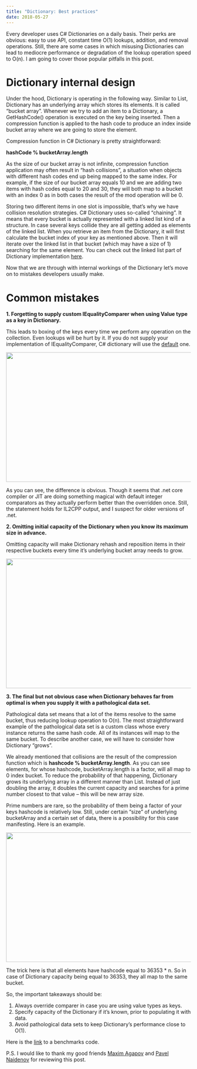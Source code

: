```yaml
---
title: "Dictionary: Best practices"
date: 2018-05-27
---
```


Every developer uses C# Dictionaries on a daily basis. Their perks are obvious: easy to use API, constant time O(1) lookups, addition, and removal operations. Still, there are some cases in which misusing Dictionaries can lead to mediocre performance or degradation of the lookup operation speed to O(n). I am going to cover those popular pitfalls in this post.

<h1>Dictionary internal design</h1>
Under the hood, Dictionary is operating in the following way. Similar to List<T>, Dictionary has an underlying array which stores its elements. It is called “bucket array”. Whenever we try to add an item to a Dictionary, a GetHashCode() operation is executed on the key being inserted. Then a compression function is applied to the hash code to produce an index inside bucket array where we are going to store the element.

Compression function in C# Dictionary is pretty straightforward:

<b>hashCode % bucketArray.length</b>

As the size of our bucket array is not infinite, compression function application may often result in “hash collisions”, a situation when objects with different hash codes end up being mapped to the same index. For example, if the size of our bucket array equals 10 and we are adding two items with hash codes equal to 20 and 30, they will both map to a bucket with an index 0 as in both cases the result of the mod operation will be 0.

Storing two different items in one slot is impossible, that’s why we have collision resolution strategies. C# Dictionary uses so-called “chaining”. It means that every bucket is actually represented with a linked list kind of a structure. In case several keys collide they are all getting added as elements of the linked list. When you retrieve an item from the Dictionary, it will first calculate the bucket index of your key as mentioned above. Then it will iterate over the linked list in that bucket (which may have a size of 1)  searching for the same element. You can check out the linked list part of Dictionary implementation <a href="https://referencesource.microsoft.com/#mscorlib/system/collections/generic/dictionary.cs,61">here</a>.

Now that we are through with internal workings of the Dictionary let’s move on to mistakes developers usually make.

<h1>Common mistakes</h1>
<b>1. Forgetting to supply custom IEqualityComparer when using Value type as a key in Dictionary.</b>

This leads to boxing of the keys every time we perform any operation on the collection. Even lookups will be hurt by it. If you do not supply your implementation of IEqualityComparer<T>, C# dictionary will use the <a href="https://referencesource.microsoft.com/#mscorlib/system/collections/generic/dictionary.cs,94">default</a> one.

<img class="alignnone size-medium wp-image-60" src="https://forwolk.github.io/docs/assets/images/DictionaryComparers2.png" alt="" width="569" height="353" sizes="(max-width: 569px) 100vw, 569px"/>

As you can see, the difference is obvious. Though it seems that .net core compiler or JIT are doing something magical with default integer comparators as they actually perform better than the overridden once. Still, the statement holds for IL2CPP output, and I suspect for older versions of .net.

<b>2. Omitting initial capacity of the Dictionary when you know its maximum size in advance.</b>

Omitting capacity will make Dictionary rehash and reposition items in their respective buckets every time it’s underlying bucket array needs to grow.

<img class="alignnone size-medium wp-image-62" src="https://forwolk.github.io/docs/assets/images/DictionaryCapacity2.png" alt="" width="569" height="353" sizes="(max-width: 569px) 100vw, 569px"/>

<b>3. The final but not obvious case when Dictionary behaves far from optimal is when you supply it with a pathological data set.</b>

Pathological data set means that a lot of the items resolve to the same bucket, thus reducing lookup operation to O(n). The most straightforward example of the pathological data set is a custom class whose every instance returns the same hash code. All of its instances will map to the same bucket. To describe another case, we will have to consider how Dictionary “grows”.

We already mentioned that collisions are the result of the compression function which is <b>hashcode % bucketArray.length</b>. As you can see elements, for whose hashcode, bucketArray.length is a factor, will all map to 0 index bucket. To reduce the probability of that happening, Dictionary grows its underlying array in a different manner than List<T>. Instead of just doubling the array, it doubles the current capacity and searches for a prime number closest to that value – this will be new array size.

Prime numbers are rare, so the probability of them being a factor of your keys hashcode is relatively low. Still, under certain “size” of underlying bucketArray and a certain set of data, there is a possibility for this case manifesting. Here is an example.

<img class="alignnone size-medium wp-image-46" src="https://forwolk.github.io/docs/assets/images/DictionaryDataset.png" alt="" width="569" height="353" sizes="(max-width: 569px) 100vw, 569px"/>

The trick here is that all elements have hashcode equal to 36353 * n. So in case of Dictionary capacity being equal to 36353, they all map to the same bucket.

So, the important takeaways should be:
1. Always override comparer in case you are using value types as keys.
2. Specify capacity of the Dictionary if it’s known, prior to populating it with data.
3. Avoid pathological data sets to keep Dictionary’s performance close to O(1).

Here is the <a href="https://bitbucket.org/dev_blog/dictionarybenchmark/src/master/">link</a> to a benchmarks code.

P.S.
I would like to thank my good friends <a href="https://www.linkedin.com/in/proffesso/">Maxim Agapov</a> and <a href="https://www.linkedin.com/in/somewater/">Pavel Naidenov</a> for reviewing this post.
